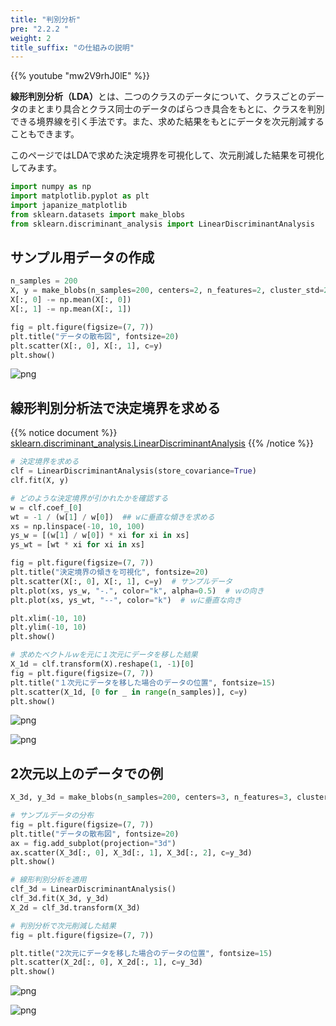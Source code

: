 ```yaml
---
title: "判別分析"
pre: "2.2.2 "
weight: 2
title_suffix: "の仕組みの説明"
---
```


{{% youtube "mw2V9rhJ0lE" %}}

<div class="pagetop-box">
    <p><b>線形判別分析（LDA）</b>とは、二つのクラスのデータについて、クラスごとのデータのまとまり具合とクラス同士のデータのばらつき具合をもとに、クラスを判別できる境界線を引く手法です。また、求めた結果をもとにデータを次元削減することもできます。</p>
    <p>このページではLDAで求めた決定境界を可視化して、次元削減した結果を可視化してみます。</p>
</div>

```python
import numpy as np
import matplotlib.pyplot as plt
import japanize_matplotlib
from sklearn.datasets import make_blobs
from sklearn.discriminant_analysis import LinearDiscriminantAnalysis
```

## サンプル用データの作成


```python
n_samples = 200
X, y = make_blobs(n_samples=200, centers=2, n_features=2, cluster_std=2)
X[:, 0] -= np.mean(X[:, 0])
X[:, 1] -= np.mean(X[:, 1])

fig = plt.figure(figsize=(7, 7))
plt.title("データの散布図", fontsize=20)
plt.scatter(X[:, 0], X[:, 1], c=y)
plt.show()
```


    
![png](/images/basic/classification/Linear_Discriminant_Analysis_files/Linear_Discriminant_Analysis_5_0.png)
    


## 線形判別分析法で決定境界を求める
{{% notice document %}}
[sklearn.discriminant_analysis.LinearDiscriminantAnalysis](https://scikit-learn.org/stable/modules/generated/sklearn.discriminant_analysis.LinearDiscriminantAnalysis.html)
{{% /notice %}}


```python
# 決定境界を求める
clf = LinearDiscriminantAnalysis(store_covariance=True)
clf.fit(X, y)

# どのような決定境界が引かれたかを確認する
w = clf.coef_[0]
wt = -1 / (w[1] / w[0])  ## wに垂直な傾きを求める
xs = np.linspace(-10, 10, 100)
ys_w = [(w[1] / w[0]) * xi for xi in xs]
ys_wt = [wt * xi for xi in xs]

fig = plt.figure(figsize=(7, 7))
plt.title("決定境界の傾きを可視化", fontsize=20)
plt.scatter(X[:, 0], X[:, 1], c=y)  # サンプルデータ
plt.plot(xs, ys_w, "-.", color="k", alpha=0.5)  # ｗの向き
plt.plot(xs, ys_wt, "--", color="k")  # ｗに垂直な向き

plt.xlim(-10, 10)
plt.ylim(-10, 10)
plt.show()

# 求めたベクトルｗを元に１次元にデータを移した結果
X_1d = clf.transform(X).reshape(1, -1)[0]
fig = plt.figure(figsize=(7, 7))
plt.title("１次元にデータを移した場合のデータの位置", fontsize=15)
plt.scatter(X_1d, [0 for _ in range(n_samples)], c=y)
plt.show()
```


    
![png](/images/basic/classification/Linear_Discriminant_Analysis_files/Linear_Discriminant_Analysis_7_0.png)
    



    
![png](/images/basic/classification/Linear_Discriminant_Analysis_files/Linear_Discriminant_Analysis_7_1.png)
    


## 2次元以上のデータでの例


```python
X_3d, y_3d = make_blobs(n_samples=200, centers=3, n_features=3, cluster_std=3)

# サンプルデータの分布
fig = plt.figure(figsize=(7, 7))
plt.title("データの散布図", fontsize=20)
ax = fig.add_subplot(projection="3d")
ax.scatter(X_3d[:, 0], X_3d[:, 1], X_3d[:, 2], c=y_3d)
plt.show()

# 線形判別分析を適用
clf_3d = LinearDiscriminantAnalysis()
clf_3d.fit(X_3d, y_3d)
X_2d = clf_3d.transform(X_3d)

# 判別分析で次元削減した結果
fig = plt.figure(figsize=(7, 7))

plt.title("2次元にデータを移した場合のデータの位置", fontsize=15)
plt.scatter(X_2d[:, 0], X_2d[:, 1], c=y_3d)
plt.show()
```


    
![png](/images/basic/classification/Linear_Discriminant_Analysis_files/Linear_Discriminant_Analysis_9_0.png)
    



    
![png](/images/basic/classification/Linear_Discriminant_Analysis_files/Linear_Discriminant_Analysis_9_1.png)
    

